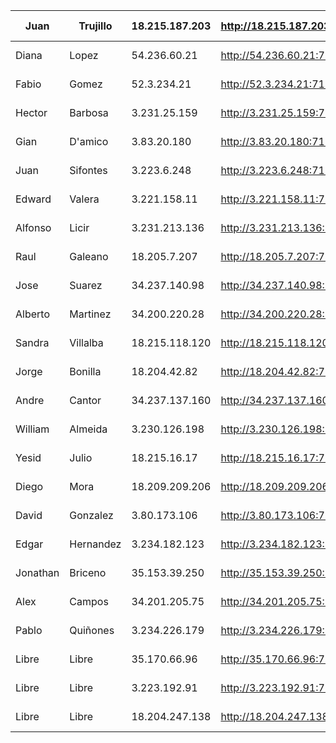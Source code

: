 | Juan     | Trujillo  | 18.215.187.203 | http://18.215.187.203:7180 | http://18.215.187.203:10080/efm/ui | http://18.215.187.203:8080/nifi | http://18.215.187.203:18080/nifi-registry | http://18.215.187.203:7788 | http://18.215.187.203:9991 | http://18.215.187.203:8888 | http://cdsw.18.215.187.203.nip.io |
|----------|-----------|----------------|----------------------------|------------------------------------|---------------------------------|-------------------------------------------|----------------------------|----------------------------|----------------------------|-----------------------------------|
| Diana    | Lopez     | 54.236.60.21   | http://54.236.60.21:7180   | http://54.236.60.21:10080/efm/ui   | http://54.236.60.21:8080/nifi   | http://54.236.60.21:18080/nifi-registry   | http://54.236.60.21:7788   | http://54.236.60.21:9991   | http://54.236.60.21:8888   | http://cdsw.54.236.60.21.nip.io   |
| Fabio    | Gomez     | 52.3.234.21    | http://52.3.234.21:7180    | http://52.3.234.21:10080/efm/ui    | http://52.3.234.21:8080/nifi    | http://52.3.234.21:18080/nifi-registry    | http://52.3.234.21:7788    | http://52.3.234.21:9991    | http://52.3.234.21:8888    | http://cdsw.52.3.234.21.nip.io    |
| Hector   | Barbosa   | 3.231.25.159   | http://3.231.25.159:7180   | http://3.231.25.159:10080/efm/ui   | http://3.231.25.159:8080/nifi   | http://3.231.25.159:18080/nifi-registry   | http://3.231.25.159:7788   | http://3.231.25.159:9991   | http://3.231.25.159:8888   | http://cdsw.3.231.25.159.nip.io   |
| Gian     | D'amico   | 3.83.20.180    | http://3.83.20.180:7180    | http://3.83.20.180:10080/efm/ui    | http://3.83.20.180:8080/nifi    | http://3.83.20.180:18080/nifi-registry    | http://3.83.20.180:7788    | http://3.83.20.180:9991    | http://3.83.20.180:8888    | http://cdsw.3.83.20.180.nip.io    |
| Juan     | Sifontes  | 3.223.6.248    | http://3.223.6.248:7180    | http://3.223.6.248:10080/efm/ui    | http://3.223.6.248:8080/nifi    | http://3.223.6.248:18080/nifi-registry    | http://3.223.6.248:7788    | http://3.223.6.248:9991    | http://3.223.6.248:8888    | http://cdsw.3.223.6.248.nip.io    |
| Edward   | Valera    | 3.221.158.11   | http://3.221.158.11:7180   | http://3.221.158.11:10080/efm/ui   | http://3.221.158.11:8080/nifi   | http://3.221.158.11:18080/nifi-registry   | http://3.221.158.11:7788   | http://3.221.158.11:9991   | http://3.221.158.11:8888   | http://cdsw.3.221.158.11.nip.io   |
| Alfonso  | Licir     | 3.231.213.136  | http://3.231.213.136:7180  | http://3.231.213.136:10080/efm/ui  | http://3.231.213.136:8080/nifi  | http://3.231.213.136:18080/nifi-registry  | http://3.231.213.136:7788  | http://3.231.213.136:9991  | http://3.231.213.136:8888  | http://cdsw.3.231.213.136.nip.io  |
| Raul     | Galeano   | 18.205.7.207   | http://18.205.7.207:7180   | http://18.205.7.207:10080/efm/ui   | http://18.205.7.207:8080/nifi   | http://18.205.7.207:18080/nifi-registry   | http://18.205.7.207:7788   | http://18.205.7.207:9991   | http://18.205.7.207:8888   | http://cdsw.18.205.7.207.nip.io   |
| Jose     | Suarez    | 34.237.140.98  | http://34.237.140.98:7180  | http://34.237.140.98:10080/efm/ui  | http://34.237.140.98:8080/nifi  | http://34.237.140.98:18080/nifi-registry  | http://34.237.140.98:7788  | http://34.237.140.98:9991  | http://34.237.140.98:8888  | http://cdsw.34.237.140.98.nip.io  |
| Alberto  | Martinez  | 34.200.220.28  | http://34.200.220.28:7180  | http://34.200.220.28:10080/efm/ui  | http://34.200.220.28:8080/nifi  | http://34.200.220.28:18080/nifi-registry  | http://34.200.220.28:7788  | http://34.200.220.28:9991  | http://34.200.220.28:8888  | http://cdsw.34.200.220.28.nip.io  |
| Sandra   | Villalba  | 18.215.118.120 | http://18.215.118.120:7180 | http://18.215.118.120:10080/efm/ui | http://18.215.118.120:8080/nifi | http://18.215.118.120:18080/nifi-registry | http://18.215.118.120:7788 | http://18.215.118.120:9991 | http://18.215.118.120:8888 | http://cdsw.18.215.118.120.nip.io |
| Jorge    | Bonilla   | 18.204.42.82   | http://18.204.42.82:7180   | http://18.204.42.82:10080/efm/ui   | http://18.204.42.82:8080/nifi   | http://18.204.42.82:18080/nifi-registry   | http://18.204.42.82:7788   | http://18.204.42.82:9991   | http://18.204.42.82:8888   | http://cdsw.18.204.42.82.nip.io   |
| Andre    | Cantor    | 34.237.137.160 | http://34.237.137.160:7180 | http://34.237.137.160:10080/efm/ui | http://34.237.137.160:8080/nifi | http://34.237.137.160:18080/nifi-registry | http://34.237.137.160:7788 | http://34.237.137.160:9991 | http://34.237.137.160:8888 | http://cdsw.34.237.137.160.nip.io |
| William  | Almeida   | 3.230.126.198  | http://3.230.126.198:7180  | http://3.230.126.198:10080/efm/ui  | http://3.230.126.198:8080/nifi  | http://3.230.126.198:18080/nifi-registry  | http://3.230.126.198:7788  | http://3.230.126.198:9991  | http://3.230.126.198:8888  | http://cdsw.3.230.126.198.nip.io  |
| Yesid    | Julio     | 18.215.16.17   | http://18.215.16.17:7180   | http://18.215.16.17:10080/efm/ui   | http://18.215.16.17:8080/nifi   | http://18.215.16.17:18080/nifi-registry   | http://18.215.16.17:7788   | http://18.215.16.17:9991   | http://18.215.16.17:8888   | http://cdsw.18.215.16.17.nip.io   |
| Diego    | Mora      | 18.209.209.206 | http://18.209.209.206:7180 | http://18.209.209.206:10080/efm/ui | http://18.209.209.206:8080/nifi | http://18.209.209.206:18080/nifi-registry | http://18.209.209.206:7788 | http://18.209.209.206:9991 | http://18.209.209.206:8888 | http://cdsw.18.209.209.206.nip.io |
| David    | Gonzalez  | 3.80.173.106   | http://3.80.173.106:7180   | http://3.80.173.106:10080/efm/ui   | http://3.80.173.106:8080/nifi   | http://3.80.173.106:18080/nifi-registry   | http://3.80.173.106:7788   | http://3.80.173.106:9991   | http://3.80.173.106:8888   | http://cdsw.3.80.173.106.nip.io   |
| Edgar    | Hernandez | 3.234.182.123  | http://3.234.182.123:7180  | http://3.234.182.123:10080/efm/ui  | http://3.234.182.123:8080/nifi  | http://3.234.182.123:18080/nifi-registry  | http://3.234.182.123:7788  | http://3.234.182.123:9991  | http://3.234.182.123:8888  | http://cdsw.3.234.182.123.nip.io  |
| Jonathan | Briceno   | 35.153.39.250  | http://35.153.39.250:7180  | http://35.153.39.250:10080/efm/ui  | http://35.153.39.250:8080/nifi  | http://35.153.39.250:18080/nifi-registry  | http://35.153.39.250:7788  | http://35.153.39.250:9991  | http://35.153.39.250:8888  | http://cdsw.35.153.39.250.nip.io  |
| Alex     | Campos    | 34.201.205.75  | http://34.201.205.75:7180  | http://34.201.205.75:10080/efm/ui  | http://34.201.205.75:8080/nifi  | http://34.201.205.75:18080/nifi-registry  | http://34.201.205.75:7788  | http://34.201.205.75:9991  | http://34.201.205.75:8888  | http://cdsw.34.201.205.75.nip.io  |
| Pablo    | Quiñones  | 3.234.226.179  | http://3.234.226.179:7180  | http://3.234.226.179:10080/efm/ui  | http://3.234.226.179:8080/nifi  | http://3.234.226.179:18080/nifi-registry  | http://3.234.226.179:7788  | http://3.234.226.179:9991  | http://3.234.226.179:8888  | http://cdsw.3.234.226.179.nip.io  |
| Libre    | Libre     | 35.170.66.96   | http://35.170.66.96:7180   | http://35.170.66.96:10080/efm/ui   | http://35.170.66.96:8080/nifi   | http://35.170.66.96:18080/nifi-registry   | http://35.170.66.96:7788   | http://35.170.66.96:9991   | http://35.170.66.96:8888   | http://cdsw.35.170.66.96.nip.io   |
| Libre    | Libre     | 3.223.192.91   | http://3.223.192.91:7180   | http://3.223.192.91:10080/efm/ui   | http://3.223.192.91:8080/nifi   | http://3.223.192.91:18080/nifi-registry   | http://3.223.192.91:7788   | http://3.223.192.91:9991   | http://3.223.192.91:8888   | http://cdsw.3.223.192.91.nip.io   |
| Libre    | Libre     | 18.204.247.138 | http://18.204.247.138:7180 | http://18.204.247.138:10080/efm/ui | http://18.204.247.138:8080/nifi | http://18.204.247.138:18080/nifi-registry | http://18.204.247.138:7788 | http://18.204.247.138:9991 | http://18.204.247.138:8888 | http://cdsw.18.204.247.138.nip.io |

